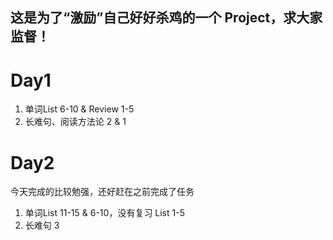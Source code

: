 ## 这是为了“激励”自己好好杀鸡的一个 Project，求大家监督！
# Day1
1. 单词List 6-10 & Review 1-5
2. 长难句、阅读方法论 2 & 1
# Day2
今天完成的比较勉强，还好赶在之前完成了任务
1. 单词List 11-15 & 6-10，没有复习 List 1-5
2. 长难句 3
